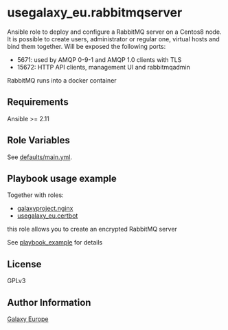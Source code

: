 usegalaxy_eu.rabbitmqserver
=======
Ansible role to deploy and configure a RabbitMQ server on a Centos8 node.
It is possible to create users, administrator or regular one, virtual hosts and bind them together.
Will be exposed the following ports:
* 5671: used by AMQP 0-9-1 and AMQP 1.0 clients with TLS
* 15672: HTTP API clients, management UI and rabbitmqadmin

RabbitMQ runs into a docker container

Requirements
------------
Ansible >= 2.11

Role Variables
--------------
See [defaults/main.yml](defaults/main.yml).

Playbook usage example
-------------
Together with roles:
* [galaxyproject.nginx](https://github.com/galaxyproject/ansible-nginx)
* [usegalaxy_eu.certbot](https://github.com/usegalaxy-eu/ansible-certbot)

this role allows you to create an encrypted RabbitMQ server

See [playbook_example](playbook_example) for details
     
License
-------
GPLv3

Author Information
------------------
[Galaxy Europe](https://galaxyproject.eu)
